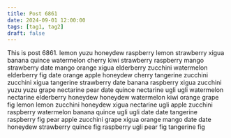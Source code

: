 ```yaml
---
title: Post 6861
date: 2024-09-01 12:00:00
tags: [tag1, tag2]
draft: false
---
```

This is post 6861.
lemon
yuzu
honeydew
raspberry
lemon
strawberry
xigua
banana
quince
watermelon
cherry
kiwi
strawberry
raspberry
mango
strawberry
date
mango
orange
xigua
elderberry
zucchini
watermelon
elderberry
fig
date
orange
apple
honeydew
cherry
tangerine
zucchini
zucchini
xigua
tangerine
strawberry
date
banana
raspberry
xigua
zucchini
yuzu
yuzu
grape
nectarine
pear
date
quince
nectarine
ugli
ugli
watermelon
nectarine
elderberry
honeydew
honeydew
watermelon
kiwi
orange
grape
fig
lemon
lemon
zucchini
honeydew
xigua
nectarine
ugli
apple
zucchini
raspberry
watermelon
banana
quince
ugli
ugli
date
date
tangerine
raspberry
fig
pear
apple
zucchini
grape
xigua
orange
mango
date
date
honeydew
strawberry
quince
fig
raspberry
ugli
pear
fig
tangerine
fig
